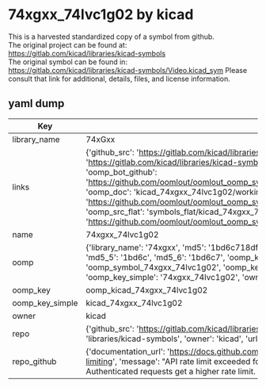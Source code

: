 # 74xgxx_74lvc1g02 by kicad  
This is a harvested standardized copy of a symbol from github.  
The original project can be found at:  
https://gitlab.com/kicad/libraries/kicad-symbols  
The original symbol can be found in:
https://gitlab.com/kicad/libraries/kicad-symbols/Video.kicad_sym
Please consult that link for additional, details, files, and license information.  
## yaml dump  
| Key | Value |  
| --- | --- |  
| library_name | 74xGxx |  
| links | {'github_src': 'https://gitlab.com/kicad/libraries/kicad-symbols/Video.kicad_sym', 'github_src_repo': 'https://gitlab.com/kicad/libraries/kicad-symbols', 'oomp_bot': 'kicad_74xgxx_74lvc1g02/working', 'oomp_bot_github': 'https://github.com/oomlout/oomlout_oomp_symbol_bot/tree/main/kicad_74xgxx_74lvc1g02/working', 'oomp_doc': 'kicad_74xgxx_74lvc1g02/working', 'oomp_doc_github': 'https://github.com/oomlout/oomlout_oomp_symbol_doc/tree/main/kicad_74xgxx_74lvc1g02/working', 'oomp_src_flat': 'symbols_flat/kicad_74xgxx_74lvc1g02/working', 'oomp_src_flat_github': 'https://github.com/oomlout/oomlout_oomp_symbol_src/tree/main/kicad_74xgxx_74lvc1g02/working'} |  
| name | 74xgxx_74lvc1g02 |  
| oomp | {'library_name': '74xgxx', 'md5': '1bd6c718df3248e6ec99e7159110cd4a', 'md5_10': '1bd6c718df', 'md5_5': '1bd6c', 'md5_6': '1bd6c7', 'oomp_key': 'oomp_74xgxx_74lvc1g02', 'oomp_key_extra': 'oomp_symbol_74xgxx_74lvc1g02', 'oomp_key_full': 'oomp_symbol_74xgxx_74lvc1g02_1bd6c7', 'oomp_key_simple': '74xgxx_74lvc1g02', 'owner_name': 'kicad', 'symbol_name': '74xgxx_74lvc1g02'} |  
| oomp_key | oomp_kicad_74xgxx_74lvc1g02 |  
| oomp_key_simple | kicad_74xgxx_74lvc1g02 |  
| owner | kicad |  
| repo | {'github_src': 'https://gitlab.com/kicad/libraries/kicad-symbols/Video.kicad_sym', 'name': 'libraries/kicad-symbols', 'owner': 'kicad', 'url': 'https://gitlab.com/kicad/libraries/kicad-symbols'} |  
| repo_github | {'documentation_url': 'https://docs.github.com/rest/overview/resources-in-the-rest-api#rate-limiting', 'message': "API rate limit exceeded for 84.66.173.59. (But here's the good news: Authenticated requests get a higher rate limit. Check out the documentation for more details.)"} |  

